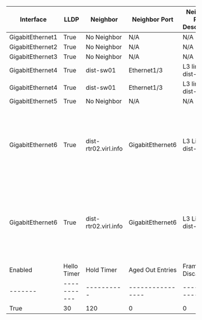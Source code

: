 

| Interface | LLDP | Neighbor | Neighbor Port | Neighbor Port Description | Capabilities | Chassis ID | Management Address | System Description |
| --------- | ---- | -------- | ------------- | ------------------------- | ------------ | ---------- | ------------------ | ------------------ |
| GigabitEthernet1 | True | No Neighbor | N/A | N/A | N/A | N/A | N/A | N/A |
| GigabitEthernet2 | True | No Neighbor | N/A | N/A | N/A | N/A | N/A | N/A |
| GigabitEthernet3 | True | No Neighbor | N/A | N/A | N/A | N/A | N/A | N/A |
| GigabitEthernet4 | True | dist-sw01 | Ethernet1/3 | L3 link to dist-rtr01 | mac_bridge | 5254.000d.e746 | 10.10.20.177 | Copyright (c) 2002-2019, Cisco Systems, Inc. All rights reserved.  |
| GigabitEthernet4 | True | dist-sw01 | Ethernet1/3 | L3 link to dist-rtr01 | router | 5254.000d.e746 | 10.10.20.177 | Copyright (c) 2002-2019, Cisco Systems, Inc. All rights reserved.  |
| GigabitEthernet5 | True | No Neighbor | N/A | N/A | N/A | N/A | N/A | N/A |
| GigabitEthernet6 | True | dist-rtr02.virl.info | GigabitEthernet6 | L3 Link to dist-rtr01 | mac_bridge | 001e.f6c6.ee00 | 172.16.252.18 | Cisco IOS Software [Amsterdam], Virtual XE Software (X86_64_LINUX_IOSD-UNIVERSALK9-M), Version 17.3.2, RELEASE SOFTWARE (fc3) Technical Support: http://www.cisco.com/techsupport Copyright (c) 1986-2020 by Cisco Systems, Inc. Compiled Sat 31-Oct-20 13:16 b |
| GigabitEthernet6 | True | dist-rtr02.virl.info | GigabitEthernet6 | L3 Link to dist-rtr01 | router | 001e.f6c6.ee00 | 172.16.252.18 | Cisco IOS Software [Amsterdam], Virtual XE Software (X86_64_LINUX_IOSD-UNIVERSALK9-M), Version 17.3.2, RELEASE SOFTWARE (fc3) Technical Support: http://www.cisco.com/techsupport Copyright (c) 1986-2020 by Cisco Systems, Inc. Compiled Sat 31-Oct-20 13:16 b |
| Enabled | Hello Timer | Hold Timer | Aged Out Entries | Frame Discards | Frame Input Errors | Frame Input | Frame Output | TLV Discard | TLV Unknown |
| ------- | ----------- | ---------- | ---------------- | -------------- | ------------------ | ----------- | ------------ | ----------- | ----------- |
| True | 30 | 120 | 0 | 0 | 0 | 104 | 318 | 0 | 0 |